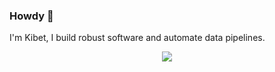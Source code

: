 ### Howdy 👋

I'm Kibet, I build robust software and automate data pipelines.

<p align="center">
  <a href="https://skillicons.dev">
    <img src="https://skillicons.dev/icons?i=py,sql,ts,react,nextjs,nodejs,tailwind,postgres,firebase,spark,kafka,docker,linux" />
  </a>
</p>

